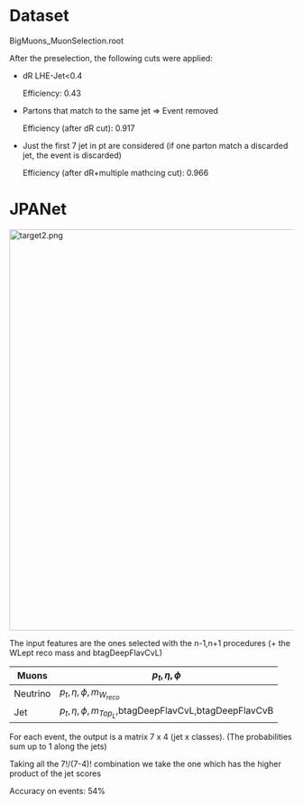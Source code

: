 # Dataset

BigMuons_MuonSelection.root

After the preselection, the following cuts were applied:

- dR LHE-Jet<0.4
  
  Efficiency: 0.43

- Partons that match to the same jet => Event removed
  
  Efficiency (after dR cut): 0.917

- Just the first 7 jet in pt are considered (if one parton match a discarded jet, the event is discarded)
  
  Efficiency (after dR+multiple mathcing cut): 0.966

# JPANet

<img title="" src="README_assets/c71f1edb55db47efa23737171eedcce1ee0f5a09.png" alt="target2.png" data-align="left" width="711">

The input features are the ones selected with the n-1,n+1 procedures (+ the WLept reco mass and btagDeepFlavCvL)

| Muons    | $p_t,\eta,\phi$                                           |
| -------- | --------------------------------------------------------- |
| Neutrino | $p_t,\eta,\phi,m_{W_{reco}}$                              |
| Jet      | $p_t,\eta,\phi,m_{Top_L}$,btagDeepFlavCvL,btagDeepFlavCvB |

For each event, the output is a matrix 7 x 4 (jet x classes). (The probabilities sum up to 1 along the jets)

Taking all the 7!/(7-4)! combination we take the one which has the higher product of the jet scores

Accuracy on events: 54%
